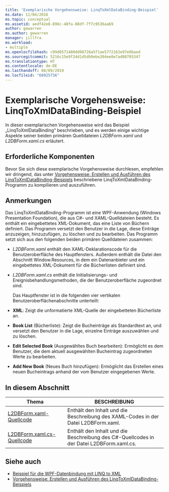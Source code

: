```yaml
---
title: 'Exemplarische Vorgehensweise: LinqToXmlDataBinding-Beispiel'
ms.date: 11/04/2016
ms.topic: conceptual
ms.assetid: aedf42e8-896c-48fa-88df-7f7c9536aa69
author: gewarren
ms.author: gewarren
manager: jillfra
ms.workload:
- multiple
ms.openlocfilehash: c99d8571480dd98726a5f1ae5772162e97e0baed
ms.sourcegitcommit: 5216c15e9f24d1d5db9ebe204ee0e7ad08705347
ms.translationtype: HT
ms.contentlocale: de-DE
ms.lasthandoff: 08/09/2019
ms.locfileid: "68925736"
---
```

# <a name="walkthrough-linqtoxmldatabinding-example"></a>Exemplarische Vorgehensweise: LinqToXmlDataBinding-Beispiel
In dieser exemplarischen Vorgehensweise wird das Beispiel „LinqToXmlDataBinding“ beschrieben, und es werden einige wichtige Aspekte seiner beiden primären Quelldateien *L2DBForm.xaml* und *L2DBForm.xaml.cs* erläutert.

## <a name="prerequisites"></a>Erforderliche Komponenten
Bevor Sie sich diese exemplarische Vorgehensweise durchlesen, empfehlen wir dringend, das unter [Vorgehensweise: Erstellen und Ausführen des LinqToXmlDataBinding-Beispiels](../designers/how-to-build-and-run-the-linqtoxmldatabinding-example.md) beschriebene LinqToXmlDataBinding-Programm zu kompilieren und auszuführen.

## <a name="remarks"></a>Anmerkungen
 Das LinqToXmlDataBinding-Programm ist eine WPF-Anwendung (Windows Presentation Foundation), die aus C#- und XAML-Quelldateien besteht. Es enthält ein eingebettetes XML-Dokument, das eine Liste von Büchern definiert. Das Programm versetzt den Benutzer in die Lage, diese Einträge anzuzeigen, hinzuzufügen, zu löschen und zu bearbeiten. Das Programm setzt sich aus den folgenden beiden primären Quelldateien zusammen:

- *L2DBForm.xaml* enthält den XAML-Deklarationscode für die Benutzeroberfläche des Hauptfensters. Außerdem enthält die Datei den Abschnitt Window.Resources, in dem ein Datenanbieter und ein eingebettetes XML-Dokument für die Bücherlisten definiert sind.

- *L2DBForm.xaml.cs* enthält die Initialisierungs- und Ereignisbehandlungsmethoden, die der Benutzeroberfläche zugeordnet sind.

  Das Hauptfenster ist in die folgenden vier vertikalen Benutzeroberflächenabschnitte unterteilt:

- **XML**: Zeigt die unformatierte XML-Quelle der eingebetteten Bücherliste an.

- **Book List** (Bücherliste): Zeigt die Bucheinträge als Standardtext an, und versetzt den Benutzer in die Lage, einzelne Einträge auszuwählen und zu löschen.

- **Edit Selected Book** (Ausgewähltes Buch bearbeiten): Ermöglicht es dem Benutzer, die dem aktuell ausgewählten Bucheintrag zugeordneten Werte zu bearbeiten.

- **Add New Book** (Neues Buch hinzufügen): Ermöglicht das Erstellen eines neuen Bucheintrags anhand der vom Benutzer eingegebenen Werte.

## <a name="in-this-section"></a>In diesem Abschnitt

|Thema|BESCHREIBUNG|
|-----------|-----------------|
|[L2DBForm.xaml-Quellcode](../designers/l2dbform-xaml-source-code.md)|Enthält den Inhalt und die Beschreibung des XAML-Codes in der Datei L2DBForm.xaml.|
|[L2DBForm.xaml.cs-Quellcode](../designers/l2dbform-xaml-cs-source-code.md)|Enthält den Inhalt und die Beschreibung des C#-Quellcodes in der Datei L2DBForm.xaml.cs.|

## <a name="see-also"></a>Siehe auch

- [Beispiel für die WPF-Datenbindung mit LINQ to XML](../designers/wpf-data-binding-using-linq-to-xml-example.md)
- [Vorgehensweise: Erstellen und Ausführen des LinqToXmlDataBinding-Beispiels](../designers/how-to-build-and-run-the-linqtoxmldatabinding-example.md)